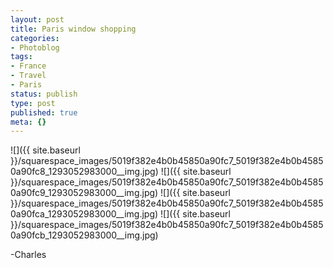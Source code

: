```yaml
---
layout: post
title: Paris window shopping
categories:
- Photoblog
tags:
- France
- Travel
- Paris
status: publish
type: post
published: true
meta: {}
---
```


![]({{ site.baseurl }}/squarespace_images/5019f382e4b0b45850a90fc7_5019f382e4b0b45850a90fc8_1293052983000__img.jpg)
![]({{ site.baseurl }}/squarespace_images/5019f382e4b0b45850a90fc7_5019f382e4b0b45850a90fc9_1293052983000__img.jpg)
![]({{ site.baseurl }}/squarespace_images/5019f382e4b0b45850a90fc7_5019f382e4b0b45850a90fca_1293052983000__img.jpg)
![]({{ site.baseurl }}/squarespace_images/5019f382e4b0b45850a90fc7_5019f382e4b0b45850a90fcb_1293052983000__img.jpg)

-Charles
